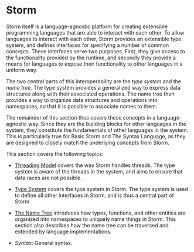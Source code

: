 Storm
=====

Storm itself is a language-agnostic platform for creating extensible programming languages that are
able to interact with each other. To allow languages to interact with each other, Storm provides an
extensible type system, and defines interfaces for specifying a number of common concepts. These
interfaces serve two purposes. First, they give access to the functionality provided by the runtime,
and secondly they provide a means for languages to expose their functionality to other languages in
a uniform way.

The two central parts of this interoperability are the *type system* and the *name tree*. The type
system provides a generalized way to express data structures along with their associated operations.
The name tree then provides a way to organize data structures and operations into namespaces, so
that it is possible to associate names to them.

The remainder of this section thus covers these concepts in a language-agnostic way. Since they are
the building blocks for other languages in the system, they constitute the fundamentals of other
languages in the system. This is particularly true for Basic Storm and The Syntax Language, as they
are designed to closely match the underlying concepts from Storm.

This section covers the following topics:

- [Threading Model](md:Threading_Model) covers the way Storm handles threads. The type system is
  aware of the threads in the system, and aims to ensure that data races are not possible.

- [Type System](md:Type_System) covers the type system in Storm. The type system is used to
  define all other interfaces in Storm, and is thus a central part of Storm.

- [The Name Tree](md:The_Name_Tree) introduces how types, functions, and other entities are
  organized into namespaces to uniquely name things in Storm. This section also describes how the
  name tree can be traversed and extended by language implementations.

- *Syntax*: General syntax.
